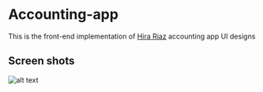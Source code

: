# Accounting-app

This is the front-end implementation of [Hira Riaz](https://dribbble.com/shots/14210557-Finance-Mobile-Application-UX-UI-Design) accounting app UI designs

## Screen shots

![alt text]()
